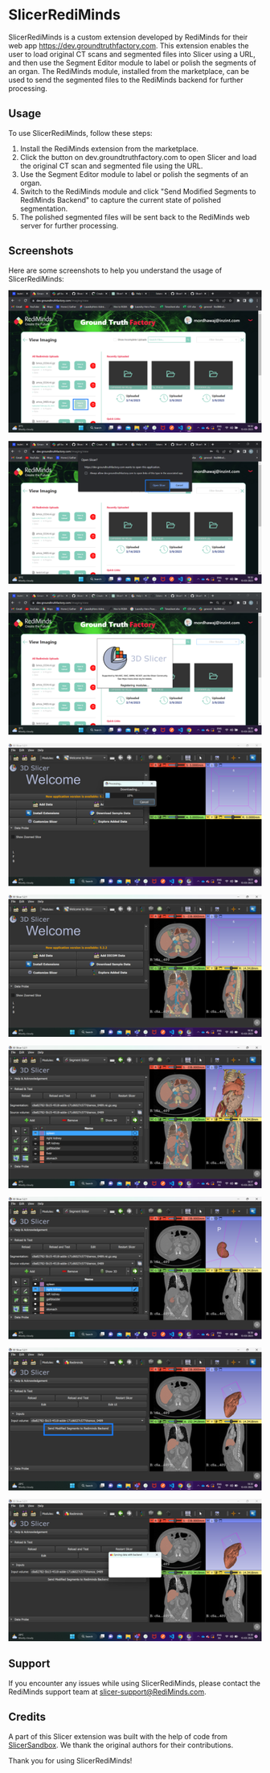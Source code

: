 # SlicerRediMinds

SlicerRediMinds is a custom extension developed by RediMinds for their web app https://dev.groundtruthfactory.com. This extension enables the user to load original CT scans and segmented files into Slicer using a URL, and then use the Segment Editor module to label or polish the segments of an organ. The RediMinds module, installed from the marketplace, can be used to send the segmented files to the RediMinds backend for further processing.

## Usage

To use SlicerRediMinds, follow these steps:

1. Install the RediMinds extension from the marketplace.
2. Click the button on dev.groundtruthfactory.com to open Slicer and load the original CT scan and segmented file using the URL.
3. Use the Segment Editor module to label or polish the segments of an organ.
4. Switch to the RediMinds module and click "Send Modified Segments to RediMinds Backend" to capture the current state of polished segmentation.
5. The polished segmented files will be sent back to the RediMinds web server for further processing.

## Screenshots

Here are some screenshots to help you understand the usage of SlicerRediMinds:

![Screenshot 1](/Screenshots/Screenshot_1.png)

![Screenshot 2](/Screenshots/Screenshot_2.png)

![Screenshot 3](/Screenshots/Screenshot_3.png)

![Screenshot 4](/Screenshots/Screenshot_4.png)

![Screenshot 5](/Screenshots/Screenshot_5.png)

![Screenshot 6](/Screenshots/Screenshot_6.png)

![Screenshot 7](/Screenshots/Screenshot_7.png)

![Screenshot 8](/Screenshots/Screenshot_8.png)

![Screenshot 9](/Screenshots/Screenshot_9.png)

## Support

If you encounter any issues while using SlicerRediMinds, please contact the RediMinds support team at <a href="mailto:slicer-support@RediMinds.com">slicer-support@RediMinds.com</a>.

## Credits

A part of this Slicer extension was built with the help of code from [SlicerSandbox](https://github.com/PerkLab/SlicerSandbox/blob/master/LoadRemoteFile/LoadRemoteFile.py). We thank the original authors for their contributions.

Thank you for using SlicerRediMinds!
